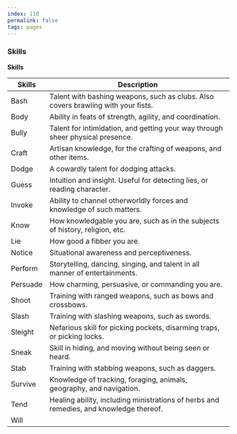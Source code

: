 ```yaml
---
index: 110
permalink: false
tags: pages
---
```

### Skills

**Skills**

| Skills   | Description                                                  |
| -------- | ------------------------------------------------------------ |
| Bash     | Talent with bashing weapons, such as clubs. Also covers brawling with your fists. |
| Body     | Ability in feats of strength, agility, and coordination.     |
| Bully    | Talent for intimidation, and getting your way through sheer physical presence. |
| Craft    | Artisan knowledge, for the crafting of weapons, and other items. |
| Dodge    | A cowardly talent for dodging attacks.                       |
| Guess    | Intuition and insight. Useful for detecting lies, or reading character. |
| Invoke   | Ability to channel otherworldly forces and knowledge of such matters. |
| Know     | How knowledgable you are, such as in the subjects of history, religion, etc. |
| Lie      | How good a fibber you are.                                   |
| Notice   | Situational awareness and perceptiveness.                    |
| Perform  | Storytelling, dancing, singing, and talent in all manner of entertainments. |
| Persuade | How charming, persuasive, or commanding you are.             |
| Shoot    | Training with ranged weapons, such as bows and crossbows.    |
| Slash    | Training with slashing weapons, such as swords.              |
| Sleight  | Nefarious skill for picking pockets, disarming traps, or picking locks. |
| Sneak    | Skill in hiding, and moving without being seen or heard.     |
| Stab     | Training with stabbing weapons, such as daggers.             |
| Survive  | Knowledge of tracking, foraging, animals, geography, and navigation. |
| Tend     | Healing ability, including ministrations of herbs and remedies, and knowledge thereof. |
| Will     |                                                              |

